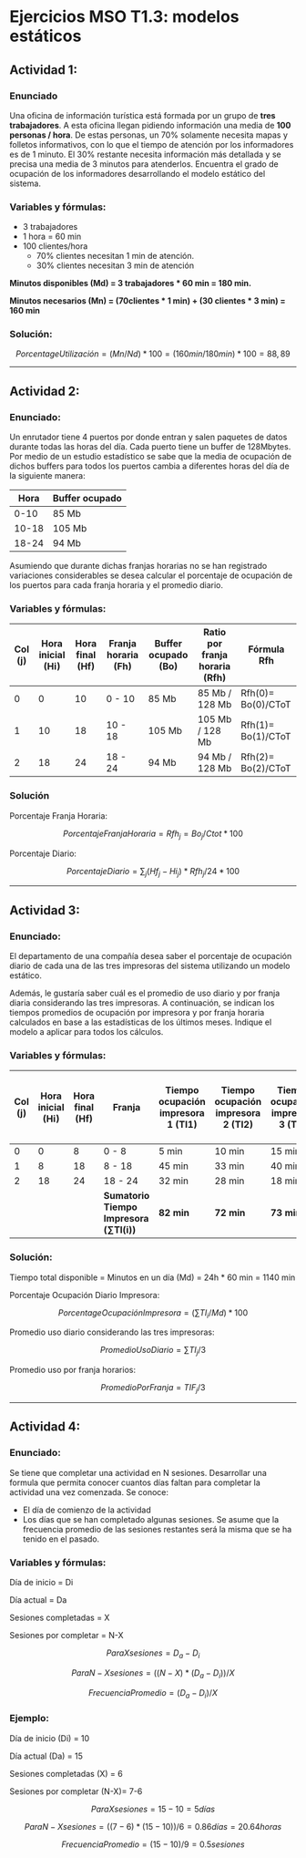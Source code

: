 # Ejercicios MSO T1.3: modelos estáticos

## Actividad 1:

### Enunciado

Una oficina de información turística está formada por un grupo de **tres trabajadores**. A esta oficina llegan pidiendo información una media de **100 personas / hora**. De estas personas, un 70% solamente necesita mapas y folletos informativos, con lo que el tiempo de atención por los informadores es de 1 minuto. El 30% restante necesita información más detallada y se precisa una media de 3 minutos para atenderlos. Encuentra el grado de ocupación de los informadores desarrollando el modelo estático del sistema.

### Variables y fórmulas:

- 3 trabajadores
- 1 hora = 60 min
- 100 clientes/hora
    - 70% clientes necesitan 1 min de atención.
    - 30% clientes necesitan 3 min de atención

**Minutos disponibles (Md) = 3 trabajadores * 60 min = 180 min.**

**Minutos necesarios (Mn) = (70clientes * 1 min) + (30 clientes * 3 min) = 160 min**

### Solución:

$$
 PorcentageUtilización = (Mn/Nd) * 100 = (160min / 180min) * 100 = 88,89 %
$$

---

## Actividad 2:

### Enunciado:

Un enrutador tiene 4 puertos por donde entran y salen paquetes de datos durante todas las horas del día. Cada puerto tiene un buffer de 128Mbytes. Por medio de un estudio estadístico se sabe que la media de ocupación de dichos buffers para todos los puertos cambia a diferentes horas del día de la siguiente manera:

| **Hora** | **Buffer ocupado** |
| --- | --- |
| 0-10  | 85 Mb |
| 10-18 | 105 Mb |
| 18-24  | 94 Mb |

Asumiendo que durante dichas franjas horarias no se han registrado variaciones considerables se desea calcular el porcentaje de ocupación de los puertos para cada franja horaria y el promedio diario.

### Variables y fórmulas:

| **Col (j)** | **Hora inicial (Hi)** | **Hora final (Hf)** | **Franja horaria (Fh)** | **Buffer ocupado (Bo)** | **Ratio por franja horaria (Rfh)** | **Fórmula Rfh** |
| --- | --- | --- | --- | --- | --- | --- |
| 0 | 0 | 10 | 0 - 10 | 85 Mb | 85 Mb / 128 Mb | Rfh(0)= Bo(0)/CToT |
| 1 | 10 | 18 | 10 - 18 | 105 Mb | 105 Mb / 128 Mb | Rfh(1)= Bo(1)/CToT |
| 2 | 18 | 24 | 18 - 24 | 94 Mb | 94 Mb / 128 Mb | Rfh(2)= Bo(2)/CToT |

### Solución

Porcentaje Franja Horaria:

$$
PorcentajeFranjaHoraria= Rfh_j = Bo_j/Ctot*100
$$

Porcentaje Diario:


$$
PorcentajeDiario= ∑_j(Hf_j-Hi_j)*Rfh_j/24*100
$$

---

## Actividad 3:

### Enunciado:

El departamento de una compañía desea saber el porcentaje de ocupación diario de cada una de las tres impresoras del sistema utilizando un modelo estático.

Además, le gustaría saber cuál es el promedio de uso diario y por franja diaria considerando las tres impresoras. A continuación, se indican los tiempos promedios de ocupación por impresora y por franja horaria calculados en base a las estadísticas de los últimos meses. Indique el modelo a aplicar para todos los cálculos.

### Variables y fórmulas:

| **Col (j)** | **Hora inicial (Hi)** | **Hora final (Hf)** | **Franja** | **Tiempo ocupación impresora 1 (TI1)** | **Tiempo ocupación impresora 2 (TI2)** | **Tiempo ocupación impresora 3 (TI3)** | **Sumatorio ocupación impresoras franja horaria (TIF(j))** |
| --- | --- | --- | --- | --- | --- | --- | --- |
| 0 | 0 | 8 | 0 - 8 | 5 min | 10 min | 15 min | 30 min |
| 1 | 8 | 18 | 8 - 18 | 45 min | 33 min | 40 min | 118 min |
| 2 | 18 | 24 | 18 - 24 | 32 min | 28 min | 18 min | 78 min |
|  |  |  | **Sumatorio Tiempo Impresora (∑TI(i))** | **82 min** | **72 min** | **73 min** |  |

### Solución:

Tiempo total disponible = Minutos en un día (Md) = 24h * 60 min = 1140 min

Porcentaje Ocupación Diario Impresora:

$$
PorcentageOcupaciónImpresora  = (∑TI_i/Md) * 100
$$

Promedio uso diario considerando las tres impresoras:

$$
PromedioUsoDiario=∑TI_j/3
$$

Promedio uso por franja horarios:

$$
PromedioPorFranja = TIF_j/3
$$

---

## Actividad 4:

### Enunciado:

Se tiene que completar una actividad en N sesiones. Desarrollar una formula que permita conocer cuantos días faltan para completar la actividad una vez comenzada. Se conoce:

- El día de comienzo de la actividad
- Los días que se han completado algunas sesiones. Se asume que la frecuencia promedio de las sesiones restantes será la misma que se ha tenido en el pasado.

### Variables y fórmulas:

Día de inicio = Di

Día actual = Da

Sesiones completadas = X

Sesiones por completar = N-X

$$
Para X sesiones = D_a - D_i
$$

$$
Para N-X sesiones = ((N-X) * (D_a-D_i)) / X
$$

$$
Frecuencia Promedio =  (D_a-D_i) / X 
$$

### Ejemplo:

Día de inicio (Di) = 10

Día actual (Da) = 15

Sesiones completadas (X) = 6

Sesiones por completar (N-X)= 7-6

$$
Para X sesiones = 15 - 10 = 5 días
$$

$$
Para N-X sesiones = ((7-6) * (15-10)) / 6 = 0.86 días = 20.64 horas
$$

$$
Frecuencia Promedio =  (15-10) / 9 = 0.5 sesiones
$$